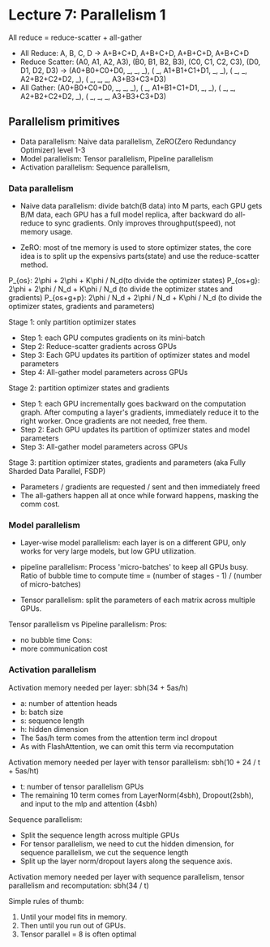 # Lecture 7: Parallelism 1
All reduce = reduce-scatter + all-gather

- All Reduce: A, B, C, D -> A+B+C+D, A+B+C+D, A+B+C+D, A+B+C+D
- Reduce Scatter: (A0, A1, A2, A3), (B0, B1, B2, B3), (C0, C1, C2, C3), (D0, D1, D2, D3) -> (A0+B0+C0+D0, _, _, _), ( _, A1+B1+C1+D1, _, _), ( _, _, A2+B2+C2+D2, _), ( _, _, _, A3+B3+C3+D3)
- All Gather: (A0+B0+C0+D0, _, _, _), ( _, A1+B1+C1+D1, _, _), ( _, _, A2+B2+C2+D2, _), ( _, _, _, A3+B3+C3+D3)

## Parallelism primitives
- Data parallelism: Naive data parallelism, ZeRO(Zero Redundancy Optimizer) level 1-3
- Model parallelism: Tensor parallelism, Pipeline parallelism
- Activation parallelism: Sequence parallelism,

### Data parallelism
- Naive data parallelism: divide batch(B data) into M parts, each GPU gets B/M data, each GPU has a full model replica, after backward do all-reduce to sync gradients. Only improves throughput(speed), not memory usage.

- ZeRO:
most of tne memory is used to store optimizer states, the core idea is to split up the expensivs parts(state) and use the reduce-scatter method.

P_{os}: 2\phi + 2\phi + K\phi / N_d(to divide the optimizer states)
P_{os+g}: 2\phi + 2\phi / N_d + K\phi / N_d (to divide the optimizer states and gradients)
P_{os+g+p}: 2\phi / N_d + 2\phi / N_d + K\phi / N_d (to divide the optimizer states, gradients and parameters)

Stage 1: only partition optimizer states
- Step 1: each GPU computes gradients on its mini-batch
- Step 2: Reduce-scatter gradients across GPUs
- Step 3: Each GPU updates its partition of optimizer states and model parameters
- Step 4: All-gather model parameters across GPUs

Stage 2: partition optimizer states and gradients
- Step 1: each GPU incrementally goes backward on the computation graph. After computing a layer's gradients, immediately reduce it to the right worker. Once gradients are not needed, free them.
- Step 2: Each GPU updates its partition of optimizer states and model parameters
- Step 3: All-gather model parameters across GPUs

Stage 3: partition optimizer states, gradients and parameters (aka Fully Sharded Data Parallel, FSDP)
- Parameters / gradients are requested / sent and then immediately freed
- The all-gathers happen all at once while forward happens, masking the comm cost.

### Model parallelism

- Layer-wise model parallelism: each layer is on a different GPU, only works for very large models, but low GPU utilization.

- pipeline parallelism: Process 'micro-batches' to keep all GPUs busy. Ratio of bubble time to compute time = (number of stages - 1) / (number of micro-batches)

- Tensor parallelism: split the parameters of each matrix across multiple GPUs. 

Tensor parallelism vs Pipeline parallelism:
Pros:
- no bubble time
Cons:
- more communication cost

### Activation parallelism
Activation memory needed per layer: sbh(34 + 5as/h)
- a: number of attention heads
- b: batch size
- s: sequence length
- h: hidden dimension
- The 5as/h term comes from the attention term incl dropout
- As with FlashAttention, we can omit this term via recomputation

Activation memory needed per layer with tensor parallelism: sbh(10 + 24 / t + 5as/ht)
- t: number of tensor parallelism GPUs
- The remaining 10 term comes from LayerNorm(4sbh), Dropout(2sbh), and input to the mlp and attention (4sbh)

Sequence parallelism:
- Split the sequence length across multiple GPUs
- For tensor parallelism, we need to cut the hidden dimension, for sequence parallelism, we cut the sequence length
- Split up the layer norm/dropout layers along the sequence axis.

Activation memory needed per layer with sequence parallelism, tensor parallelism and recomputation: sbh(34 / t)

Simple rules of thumb:
1. Until your model fits in memory.
2. Then until you run out of GPUs.
3. Tensor parallel = 8 is often optimal